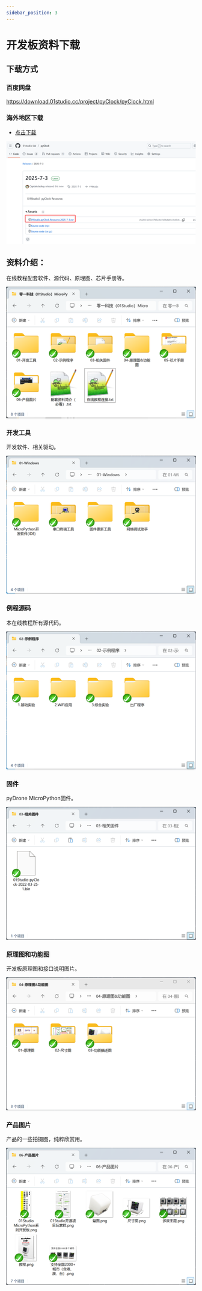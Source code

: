 ```yaml
---
sidebar_position: 3
---
```


# 开发板资料下载

## 下载方式

### 百度网盘

https://download.01studio.cc/project/pyClock/pyClock.html

### 海外地区下载

- [点击下载](https://github.com/01studio-lab/pyClock/releases)

![download](./img/download/download0.png)

## 资料介绍：

在线教程配套软件、源代码、原理图、芯片手册等。

![download](./img/download/download1.png)

### 开发工具

开发软件、相关驱动。

![download](./img/download/download2.png)

### 例程源码

本在线教程所有源代码。

![download](./img/download/download3.png)

### 固件

pyDrone MicroPython固件。

![download](./img/download/download4.png)

### 原理图和功能图

开发板原理图和接口说明图片。

![download](./img/download/download5.png)

### 产品图片

产品的一些拍摄图，纯粹欣赏用。

![download](./img/download/download7.png)